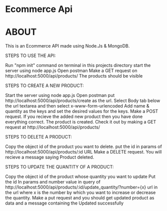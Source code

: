 # Ecommerce Api


# ABOUT

This is an Ecommerce API made using Node.Js & MongoDB.

STEPS TO USE THE API:

Run "npm init" command on terminal in this projects directory
start the server using node app.js
Open postman
Make a GET request on http://localhost:5000/api/products/
The products should be visible

STEPS TO CREATE A NEW PRODUCT:

Start the server using node app.js
Open postman
put http://localhost:5000/api/products/create as the url.
Select Body tab below the url textarea and then select x-www-form-urlencoded
Add name & quantity as the keys and set the desired values for the keys.
Make a POST request.
If you recieve the added  new product  then you have done everything correct.
The product is created. Check it out by making a GET request at http://localhost:5000/api/products/


STEPS TO DELETE A PRODUCT:

Copy the object id of the product you want to delete.
put the id in params of  http://localhost:5000/api/products/:id URL
Make a DELETE request.
You will recieve a message saying Product deleted.


STEPS TO UPDATE THE QUANTITY OF A PRODUCT:

Copy the object id of the product whose quantity you want to update
Put the id  In params  and number value in query  of http://localhost:5000/api/products/:id/update_quantity/?number={x} url
in the url where x is the number by which you want to increase or decrease the quantity.
Make a put request and you should get updated product as data and a message containing the Updated successfully
